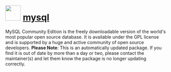 # <img src="https://cdn.jsdelivr.net/gh/mkevenaar/chocolatey-packages@4d4a3bbed8b6b77e184e64522d9cd3247017391e/icons/mysql.png" width="48" height="48"/> [mysql](https://chocolatey.org/packages/mysql)

MySQL Community Edition is the freely downloadable version of the world's most popular open source database. It is available under the GPL license and is supported by a huge and active community of open source developers.
**Please Note**: This is an automatically updated package. If you find it is
out of date by more than a day or two, please contact the maintainer(s) and
let them know the package is no longer updating correctly.
